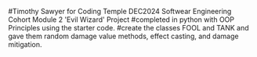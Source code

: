 #Timothy Sawyer for Coding Temple DEC2024 Softwear Engineering Cohort Module 2 'Evil Wizard' Project 
#completed in python with OOP Principles using the starter code. 
#create the classes FOOL and TANK and gave them random damage value methods, effect casting, and damage mitigation.
